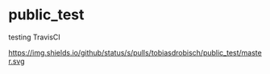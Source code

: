 # public_test
testing TravisCI

https://img.shields.io/github/status/s/pulls/tobiasdrobisch/public_test/master.svg
